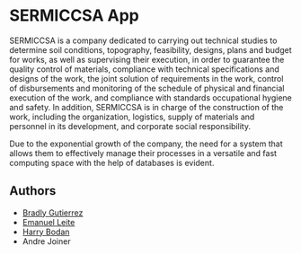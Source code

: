 # SERMICCSA App

SERMICCSA is a company dedicated to carrying out technical studies to determine soil conditions, topography, feasibility, designs, plans and budget for works, as well as supervising their execution, in order to guarantee the quality control of materials, compliance with technical specifications and designs of the work, the joint solution of requirements in the work, control of disbursements and monitoring of the schedule of physical and financial execution of the work, and compliance with standards occupational hygiene and safety. In addition, SERMICCSA is in charge of the construction of the work, including the organization, logistics, supply of materials and personnel in its development, and corporate social responsibility.

Due to the exponential growth of the company, the need for a system that allows them to effectively manage their processes in a versatile and fast computing space with the help of databases is evident.



## Authors

- [Bradly Gutierrez](https://github.com/bradlygutierrez)
- [Emanuel Leite](https://www.github.com/Nana1423)
- [Harry Bodan](https://github.com/BodanHarry)
- Andre Joiner

